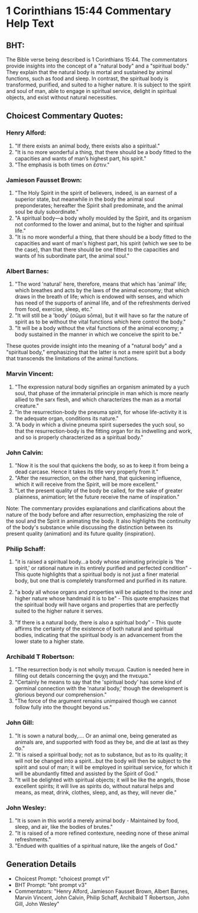 # 1 Corinthians 15:44 Commentary Help Text

## BHT:
The Bible verse being described is 1 Corinthians 15:44. The commentators provide insights into the concept of a "natural body" and a "spiritual body." They explain that the natural body is mortal and sustained by animal functions, such as food and sleep. In contrast, the spiritual body is transformed, purified, and suited to a higher nature. It is subject to the spirit and soul of man, able to engage in spiritual service, delight in spiritual objects, and exist without natural necessities.

## Choicest Commentary Quotes:
### Henry Alford:
1. "If there exists an animal body, there exists also a spiritual." 
2. "It is no more wonderful a thing, that there should be a body fitted to the capacities and wants of man’s highest part, his spirit."
3. "The emphasis is both times on ἔστιν."

### Jamieson Fausset Brown:
1. "The Holy Spirit in the spirit of believers, indeed, is an earnest of a superior state, but meanwhile in the body the animal soul preponderates; hereafter the Spirit shall predominate, and the animal soul be duly subordinate."
2. "A spiritual body—a body wholly moulded by the Spirit, and its organism not conformed to the lower and animal, but to the higher and spiritual life."
3. "It is no more wonderful a thing, that there should be a body fitted to the capacities and want of man's highest part, his spirit (which we see to be the case), than that there should be one fitted to the capacities and wants of his subordinate part, the animal soul."

### Albert Barnes:
1. "The word 'natural' here, therefore, means that which has 'animal' life; which breathes and acts by the laws of the animal economy; that which draws in the breath of life; which is endowed with senses, and which has need of the supports of animal life, and of the refreshments derived from food, exercise, sleep, etc."
2. "It will still be a 'body' (σῶμα sōma), but it will have so far the nature of spirit as to be without the vital functions which here control the body."
3. "It will be a body without the vital functions of the animal economy; a body sustained in the manner in which we conceive the spirit to be."

These quotes provide insight into the meaning of a "natural body" and a "spiritual body," emphasizing that the latter is not a mere spirit but a body that transcends the limitations of the animal functions.

### Marvin Vincent:
1. "The expression natural body signifies an organism animated by a yuch soul, that phase of the immaterial principle in man which is more nearly allied to the sarx flesh, and which characterizes the man as a mortal creature."
2. "In the resurrection-body the pneuma spirit, for whose life-activity it is the adequate organ, conditions its nature."
3. "A body in which a divine pneuma spirit supersedes the yuch soul, so that the resurrection-body is the fitting organ for its indwelling and work, and so is properly characterized as a spiritual body."

### John Calvin:
1. "Now it is the soul that quickens the body, so as to keep it from being a dead carcase. Hence it takes its title very properly from it."
2. "After the resurrection, on the other hand, that quickening influence, which it will receive from the Spirit, will be more excellent."
3. "Let the present quality of the body be called, for the sake of greater plainness, animation; let the future receive the name of inspiration."

Note: The commentary provides explanations and clarifications about the nature of the body before and after resurrection, emphasizing the role of the soul and the Spirit in animating the body. It also highlights the continuity of the body's substance while discussing the distinction between its present quality (animation) and its future quality (inspiration).

### Philip Schaff:
1. "it is raised a spiritual body...a body whose animating principle is 'the spirit,' or rational nature in its entirely purified and perfected condition" - This quote highlights that a spiritual body is not just a finer material body, but one that is completely transformed and purified in its nature.

2. "a body all whose organs and properties will be adapted to the inner and higher nature whose handmaid it is to be" - This quote emphasizes that the spiritual body will have organs and properties that are perfectly suited to the higher nature it serves.

3. "If there is a natural body, there is also a spiritual body" - This quote affirms the certainty of the existence of both natural and spiritual bodies, indicating that the spiritual body is an advancement from the lower state to a higher state.

### Archibald T Robertson:
1. "The resurrection body is not wholly πνευμα. Caution is needed here in filling out details concerning the ψυχη and the πνευμα."
2. "Certainly he means to say that the 'spiritual body' has some kind of germinal connection with the 'natural body,' though the development is glorious beyond our comprehension."
3. "The force of the argument remains unimpaired though we cannot follow fully into the thought beyond us."

### John Gill:
1. "It is sown a natural body,.... Or an animal one, being generated as animals are, and supported with food as they be, and die at last as they do." 
2. "It is raised a spiritual body; not as to substance, but as to its quality; it will not be changed into a spirit...but the body will then be subject to the spirit and soul of man; it will be employed in spiritual service, for which it will be abundantly fitted and assisted by the Spirit of God."
3. "It will be delighted with spiritual objects; it will be like the angels, those excellent spirits; it will live as spirits do, without natural helps and means, as meat, drink, clothes, sleep, and, as they, will never die."

### John Wesley:
1. "It is sown in this world a merely animal body - Maintained by food, sleep, and air, like the bodies of brutes."
2. "It is raised of a more refined contexture, needing none of these animal refreshments."
3. "Endued with qualities of a spiritual nature, like the angels of God."


## Generation Details
- Choicest Prompt: "choicest prompt v1"
- BHT Prompt: "bht prompt v3"
- Commentators: "Henry Alford, Jamieson Fausset Brown, Albert Barnes, Marvin Vincent, John Calvin, Philip Schaff, Archibald T Robertson, John Gill, John Wesley"
